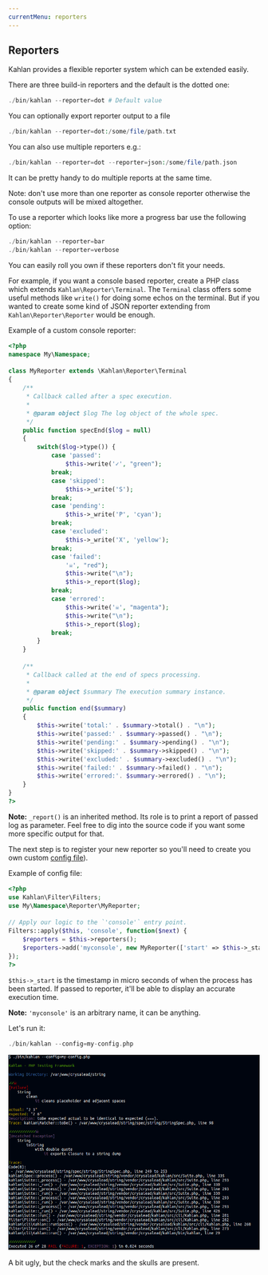 ```yaml
---
currentMenu: reporters
---
```


## Reporters

Kahlan provides a flexible reporter system which can be extended easily.

There are three build-in reporters and the default is the dotted one:

```php
./bin/kahlan --reporter=dot # Default value
```

You can optionally export reporter output to a file
```php
./bin/kahlan --reporter=dot:/some/file/path.txt
```

You can also use multiple reporters e.g.:
```php
./bin/kahlan --reporter=dot --reporter=json:/some/file/path.json
```

It can be pretty handy to do multiple reports at the same time.

Note: don't use more than one reporter as console reporter otherwise the console outputs will be mixed altogether.

To use a reporter which looks like more a progress bar use the following option:
```php
./bin/kahlan --reporter=bar
./bin/kahlan --reporter=verbose
```

You can easily roll you own if these reporters don't fit your needs.

For example, if you want a console based reporter, create a PHP class which extends `Kahlan\Reporter\Terminal`. The `Terminal` class offers some useful methods like `write()` for doing some echos on the terminal. But if you wanted to create some kind of JSON reporter extending from `Kahlan\Reporter\Reporter` would be enough.

Example of a custom console reporter:
```php
<?php
namespace My\Namespace;

class MyReporter extends \Kahlan\Reporter\Terminal
{
    /**
     * Callback called after a spec execution.
     *
     * @param object $log The log object of the whole spec.
     */
    public function specEnd($log = null)
    {
        switch($log->type()) {
            case 'passed':
                $this->write('✓', "green");
            break;
            case 'skipped':
                $this->_write('S');
            break;
            case 'pending':
                $this->_write('P', 'cyan');
            break;
            case 'excluded':
                $this->_write('X', 'yellow');
            break;
            case 'failed':
                '☠', "red");
                $this->write("\n");
                $this->_report($log);
            break;
            case 'errored':
                $this->write('☠', "magenta");
                $this->write("\n");
                $this->_report($log);
            break;
        }
    }

    /**
     * Callback called at the end of specs processing.
     *
     * @param object $summary The execution summary instance.
     */
    public function end($summary)
    {
        $this->write('total:' . $summary->total() . "\n");
        $this->write('passed:' . $summary->passed() . "\n");
        $this->write('pending:' . $summary->pending() . "\n");
        $this->write('skipped:' . $summary->skipped() . "\n");
        $this->write('excluded:' . $summary->excluded() . "\n");
        $this->write('failed:' . $summary->failed() . "\n");
        $this->write('errored:'. $summary->errored() . "\n");
    }
}
?>
```

**Note:** `_report()` is an inherited method. Its role is to print a report of passed log as parameter. Feel free to dig into the source code if you want some more specific output for that.

The next step is to register your new reporter so you'll need to create you own custom [config file](config-file.md)).

Example of config file:
```php
<?php
use Kahlan\Filter\Filters;
use My\Namespace\Reporter\MyReporter;

// Apply our logic to the `'console'` entry point.
Filters::apply($this, 'console', function($next) {
    $reporters = $this->reporters();
    $reporters->add('myconsole', new MyReporter(['start' => $this->_start));
});
?>
```

`$this->_start` is the timestamp in micro seconds of when the process has been started. If passed to reporter, it'll be able to display an accurate execution time.

**Note:** `'myconsole'` is an arbitrary name, it can be anything.

Let's run it:
```php
./bin/kahlan --config=my-config.php
```
![custom_reporter](assets/custom_reporter.png)

A bit ugly, but the check marks and the skulls are present.
